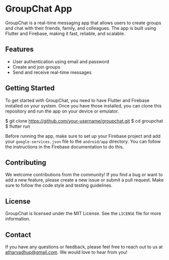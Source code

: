 # GroupChat App

GroupChat is a real-time messaging app that allows users to create groups and chat with their friends, family, and colleagues. The app is built using Flutter and Firebase, making it fast, reliable, and scalable.

## Features

- User authentication using email and password
- Create and join groups
- Send and receive real-time messages


## Getting Started

To get started with GroupChat, you need to have Flutter and Firebase installed on your system. Once you have those installed, you can clone this repository and run the app on your device or emulator.

$ git clone https://github.com/your-username/groupchat.git
$ cd groupchat
$ flutter run



Before running the app, make sure to set up your Firebase project and add your `google-services.json` file to the `android/app` directory. You can follow the instructions in the Firebase documentation to do this.

## Contributing

We welcome contributions from the community! If you find a bug or want to add a new feature, please create a new issue or submit a pull request. Make sure to follow the code style and testing guidelines.

## License

GroupChat is licensed under the MIT License. See the `LICENSE` file for more information.

## Contact

If you have any questions or feedback, please feel free to reach out to us at atharvadhup@gmail.com. We would love to hear from you!

